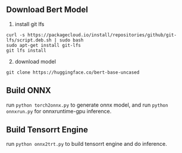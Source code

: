 ## Download Bert Model

1. install git lfs
```
curl -s https://packagecloud.io/install/repositories/github/git-lfs/script.deb.sh | sudo bash
sudo apt-get install git-lfs
git lfs install
```
2. download model
```
git clone https://huggingface.co/bert-base-uncased
```

## Build ONNX
run `python torch2onnx.py` to generate onnx model, and run `python onnxrun.py` for onnxruntime-gpu inference.

## Build Tensorrt Engine
run `python onnx2trt.py` to build tensorrt engine and do inference.